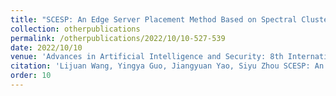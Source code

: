 ```yaml
---
title: "SCESP: An Edge Server Placement Method Based on Spectral Clustering in Mobile Edge Computing"
collection: otherpublications
permalink: /otherpublications/2022/10/10-527-539
date: 2022/10/10
venue: 'Advances in Artificial Intelligence and Security: 8th International Conference on Artificial Intelligence and Security, ICAIS 2022, Qinghai, China, July 15-20, 2022, Proceedings, Part II. Cham: Springer International Publishing'
citation: 'Lijuan Wang, Yingya Guo, Jiangyuan Yao, Siyu Zhou SCESP: An Edge Server Placement Method Based on Spectral Clustering in Mobile Edge Computing, Advances in Artificial Intelligence and Security: 8th International Conference on Artificial Intelligence and Security, ICAIS 2022, Qinghai, China, July 15-20, 2022, Proceedings, Part II. Cham: Springer International Publishing , 2022: 527-539'
order: 10
---
```

